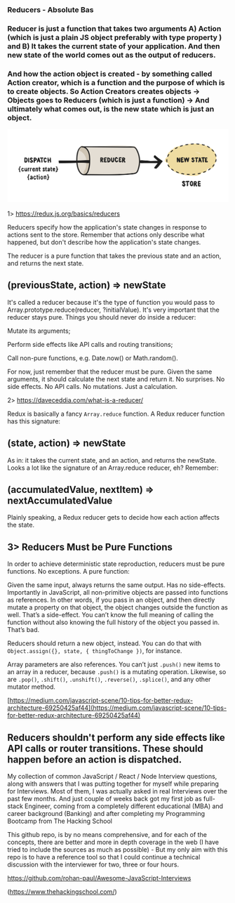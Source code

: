 ### Reducers - Absolute Bas

### Reducer is just a function that takes two arguments A) Action (which is just a plain JS object preferably with type property ) and B) It takes the current state of your application. And then new state of the world comes out as the output of reducers.

### And how the action object is created - by something called Action creator, which is a function and the purpose of which is to create objects. So Action Creators creates objects -> Objects goes to Reducers (which is just a function) -> And ultimately what comes out, is the new state which is just an object.

<img src="reducers.svg">

1> https://redux.js.org/basics/reducers

Reducers specify how the application's state changes in response to actions sent to the store. Remember that actions only describe what happened, but don't describe how the application's state changes.

The reducer is a pure function that takes the previous state and an action, and returns the next state.

## (previousState, action) => newState

It's called a reducer because it's the type of function you would pass to Array.prototype.reduce(reducer, ?initialValue). It's very important that the reducer stays pure. Things you should never do inside a reducer:

Mutate its arguments;

Perform side effects like API calls and routing transitions;

Call non-pure functions, e.g. Date.now() or Math.random().

For now, just remember that the reducer must be pure. Given the same arguments, it should calculate the next state and return it. No surprises. No side effects. No API calls. No mutations. Just a calculation.


2>  https://daveceddia.com/what-is-a-reducer/

Redux is basically a fancy ``Array.reduce`` function. A Redux reducer function has this signature:

## (state, action) => newState

As in: it takes the current state, and an action, and returns the newState. Looks a lot like the signature of an Array.reduce reducer, eh? Remember:

## (accumulatedValue, nextItem) => nextAccumulatedValue

Plainly speaking, a Redux reducer gets to decide how each action affects the state.

## 3>  Reducers Must be Pure Functions

In order to achieve deterministic state reproduction, reducers must be pure functions. No exceptions. A pure function:

Given the same input, always returns the same output.
Has no side-effects.
Importantly in JavaScript, all non-primitive objects are passed into functions as references. In other words, if you pass in an object, and then directly mutate a property on that object, the object changes outside the function as well. That’s a side-effect. You can’t know the full meaning of calling the function without also knowing the full history of the object you passed in. That’s bad.

Reducers should return a new object, instead. You can do that with `Object.assign({}, state, { thingToChange })`, for instance.

Array parameters are also references. You can’t just `.push()` new items to an array in a reducer, because `.push()` is a mutating operation. Likewise, so are `.pop()`, `.shift()`, `.unshift()`, `.reverse()`, `.splice()`, and any other mutator method.

[https://medium.com/javascript-scene/10-tips-for-better-redux-architecture-69250425af44](https://medium.com/javascript-scene/10-tips-for-better-redux-architecture-69250425af44)

## Reducers shouldn't perform any side effects like API calls or router transitions. These should happen before an action is dispatched.



My collection of common JavaScript / React / Node Interview questions, along with answers that I was putting together for myself while preparing for Interviews. Most of them, I was actually asked in real Interviews over the past few months. And just couple of weeks back got my first job as full-stack Engineer, coming from a completely different educational (MBA) and career background (Banking) and after completing my Programming Bootcamp from The Hacking School

This github repo, is by no means comprehensive, and for each of the concepts, there are better and more in depth coverage in the web (I have tried to include the sources as much as possible) - But my only aim with this repo is to have a reference tool so that I could continue a technical discussion with the interviewer for two, three or four hours.

https://github.com/rohan-paul/Awesome-JavaScript-Interviews


(https://www.thehackingschool.com/)